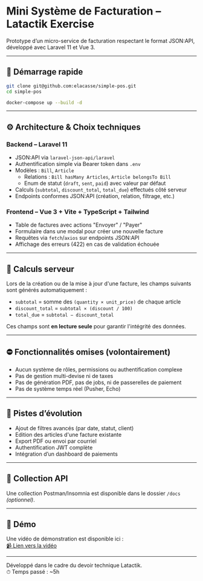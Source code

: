 # Mini Système de Facturation – Latactik Exercise

Prototype d’un micro-service de facturation respectant le format JSON:API, développé avec Laravel 11 et Vue 3.

---

## 🚀 Démarrage rapide

```bash
git clone git@github.com:elacasse/simple-pos.git
cd simple-pos

docker-compose up --build -d
```

---

## ⚙️ Architecture & Choix techniques

### Backend – Laravel 11
- JSON:API via `laravel-json-api/laravel`
- Authentification simple via Bearer token dans `.env`
- Modèles : `Bill`, `Article`
  - Relations : `Bill hasMany Articles`, `Article belongsTo Bill`
  - Enum de statut (`draft`, `sent`, `paid`) avec valeur par défaut
- Calculs (`subtotal`, `discount_total`, `total_due`) effectués côté serveur
- Endpoints conformes JSON:API (création, relation, filtrage, etc.)

### Frontend – Vue 3 + Vite + TypeScript + Tailwind
- Table de factures avec actions "Envoyer" / "Payer"
- Formulaire dans une modal pour créer une nouvelle facture
- Requêtes via `fetch`/`axios` sur endpoints JSON:API
- Affichage des erreurs (422) en cas de validation échouée

---

## 🧮 Calculs serveur

Lors de la création ou de la mise à jour d'une facture, les champs suivants sont générés automatiquement :

- `subtotal` = somme des `(quantity × unit_price)` de chaque article
- `discount_total` = `subtotal × (discount / 100)`
- `total_due` = `subtotal − discount_total`

Ces champs sont **en lecture seule** pour garantir l'intégrité des données.

---

## ⛔ Fonctionnalités omises (volontairement)

- Aucun système de rôles, permissions ou authentification complexe
- Pas de gestion multi-devise ni de taxes
- Pas de génération PDF, pas de jobs, ni de passerelles de paiement
- Pas de système temps réel (Pusher, Echo)

---

## 🔮 Pistes d’évolution

- Ajout de filtres avancés (par date, statut, client)
- Edition des articles d'une facture existante
- Export PDF ou envoi par courriel
- Authentification JWT complète
- Intégration d’un dashboard de paiements

---

## 📁 Collection API

Une collection Postman/Insomnia est disponible dans le dossier `/docs` *(optionnel)*.

---

## 🎥 Démo

Une vidéo de démonstration est disponible ici :  
[📹 Lien vers la vidéo](https://votre-lien-demo.com)

---

Développé dans le cadre du devoir technique Latactik.  
⏱ Temps passé : ~5h
